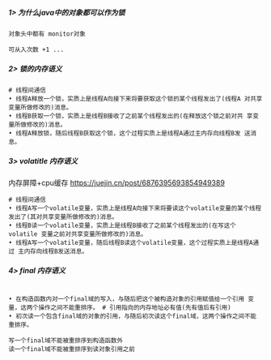 ##### 1> 为什么java中的对象都可以作为锁
```
对象头中都有 monitor对象

可从入次数 +1 ...
```

##### 2> 锁的内存语义
```
# 线程间通信
• 线程A释放⼀个锁，实质上是线程A向接下来将要获取这个锁的某个线程发出了(线程A 对共享变量所做修改的)消息。
• 线程B获取⼀个锁，实质上是线程B接收了之前某个线程发出的(在释放这个锁之前对共 享变量所做修改的)消息。
• 线程A释放锁，随后线程B获取这个锁，这个过程实质上是线程A通过主内存向线程B发 送消息。
```

##### 3> volatitle 内存语义
内存屏障+cpu缓存 https://juejin.cn/post/6876395693854949389
```
# 线程间通信
• 线程A写⼀个volatile变量，实质上是线程A向接下来将要读这个volatile变量的某个线程 发出了(其对共享变量所做修改的)消息。
• 线程B读⼀个volatile变量，实质上是线程B接收了之前某个线程发出的(在写这个volatile 变量之前对共享变量所做修改的)消息。
• 线程A写⼀个volatile变量，随后线程B读这个volatile变量，这个过程实质上是线程A通过 主内存向线程B发送消息。
```

##### 4> final 内存语义
```

• 在构造函数内对⼀个final域的写⼊，与随后把这个被构造对象的引⽤赋值给⼀个引⽤ 变量，这两个操作之间不能重排序。 # 引用指向的内存地址必有值(先有值后有引用)
• 初次读⼀个包含final域的对象的引⽤，与随后初次读这个final域，这两个操作之间不能 重排序。

写一个final域不能被重排序到构造函数外
读一个final域不能被重排序到读对象引用之前

```
